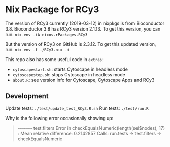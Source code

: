 # Nix Package for RCy3

The version of RCy3 currently (2019-03-12) in nixpkgs is from Bioconductor 3.8.
Bioconductor 3.8 has RCy3 version 2.1.13. To get this version, you can run:
`nix-env -iA nixos.rPackages.RCy3`

But the version of RCy3 on GitHub is 2.3.12. To get this updated version, run:
`nix-env -f ./RCy3.nix -i`

This repo also has some useful code in `extras`:
* `cytoscapestart.sh`: starts Cytoscape in headless mode
* `cytoscapestop.sh`: stops Cytoscape in headless mode
* `about.R`: see version info for Cytoscape, Cytoscape Apps and RCy3

## Development

Update tests: `./test/update_test_RCy3.R.sh`
Run tests: `./test/run.R`

Why is the following error occasionally showing up:
>------- test.filters
Error in checkEqualsNumeric(length(sel$nodes), 17) : 
  Mean relative difference: 0.2142857
Calls: run.tests -> test.filters -> checkEqualsNumeric
